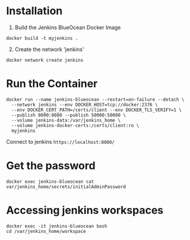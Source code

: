 # Installation
1. Build the Jenkins BlueOcean Docker Image
``` 
docker build -t myjenkins .
```

2. Create the network 'jenkins'
``` 
docker network create jenkins
```

# Run the Container
```
docker run --name jenkins-blueocean --restart=on-failure --detach \
  --network jenkins --env DOCKER_HOST=tcp://docker:2376 \
  --env DOCKER_CERT_PATH=/certs/client --env DOCKER_TLS_VERIFY=1 \
  --publish 8000:8080 --publish 50000:50000 \
  --volume jenkins-data:/var/jenkins_home \
  --volume jenkins-docker-certs:/certs/client:ro \
  myjenkins
```

Connect to jenkins ```https://localhost:8080/ ```

# Get the password
```
docker exec jenkins-blueocean cat var/jenkins_home/secrets/initialAdminPassword
```

# Accessing jenkins workspaces
```
docker exec -it jenkins-blueocean bash
cd /var/jenkins_home/workspace
```